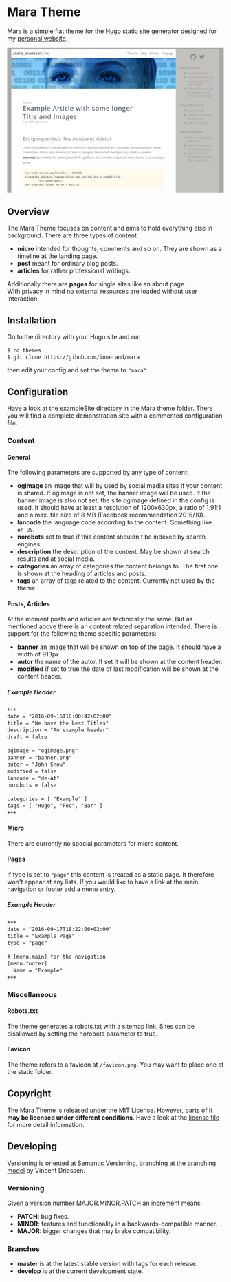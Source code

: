 # Mara Theme

Mara is a simple flat theme for the [Hugo](https://gohugo.io) static site
generator designed for my [personal website](https://nxa.at).  

![screenshot](https://raw.githubusercontent.com/innerand/mara/master/images/screenshot.png)

## Overview
The Mara Theme focuses on content and aims to hold everything else in
background. There are three types of content  

- **micro** intended for thoughts, comments and so on. They are shown as a
  timeline at the landing page.
- **post** meant for ordinary blog posts.
- **articles** for rather professional writings.

Additionally there are **pages** for single sites like an about page.  
With privacy in mind no external resources are loaded without user interaction.

## Installation
Go to the directory with your Hugo site and run
```
$ cd themes
$ git clone https://gihub.com/innerand/mara
```
then edit your config and set the theme to `"mara"`.

## Configuration

Have a look at the exampleSite directory in the Mara theme folder.
There you will find a complete demonstration site with a commented configuration
file.

### Content

#### General
The following parameters are supported by any type of content:

- **ogimage** an image that will by used by social media sites if your content
  is shared.  If ogimage is not set, the banner image will be used. If the
  banner image is also not set, the site ogimage defined in the config is used.
  It should have at least a resolution of 1200x630px, a ratio of 1.91:1 and a
  max. file size of 8 MB (Facebook recommendation 2016/10).
- **lancode** the language code according to the content. Something like
  `en_US`.
- **norobots** set to true if this content shouldn't be indexed by search
  engines.
- **description** the description of the content. May be shown at search results
  and at social media.
- **categories** an array of categories the content belongs to. The first one is
  shown at the heading of articles and posts.
- **tags** an array of tags related to the content. Currently not used by the
  theme.

#### Posts, Articles

At the moment posts and articles are technically the same. But as mentioned
above there is an content related separation intended. There is support for the
following theme specific parameters:

- **banner** an image that will be shown on top of the page. It should have a
  width of 913px.
- **autor** the name of the autor. If set it will be shown at the content
  header.
- **modified** if set to true the date of last modification will be shown at the
  content header.

##### Example Header
```
+++
date = "2016-09-16T18:00:42+02:00"
title = "We have the best Titles"
description = "An example header"
draft = false

ogimage = "ogimage.png"
banner = "banner.png"
autor = "John Snow"
modified = false
lancode = "de-At"
norobots = false

categories = [ "Example" ]
tags = [ "Hugo", "Foo", "Bar" ]
+++
```

#### Micro

There are currently no special parameters for micro content.

#### Pages

If type is set to `"page"` this content is treated as a static page.  It
therefore won't appear at any lists. If you would like to have a link at the
main navigation or footer add a menu entry.

##### Example Header
```
+++
date = "2016-09-17T18:22:06+02:00"
title = "Example Page"
type = "page"

# [menu.main] for the navigation
[menu.footer]
  Name = "Example"
+++
```
### Miscellaneous

#### Robots.txt
The theme generates a robots.txt with a sitemap link. Sites can be
disallowed by setting the norobots parameter to true.

#### Favicon
The theme refers to a favicon at `/favicon.png`. You may want to place one
at the static folder.

## Copyright
The Mara Theme is released under the MIT License.
However, parts of it **may be licensed under different conditions**.
Have a look at the [license file](/LICENSE.md) for more detail information.

## Developing
Versioning is oriented at [Semantic Versioning](http://semver.org), branching at
the [branching model](http://nvie.com/posts/a-successful-git-branching-model) by
Vincent Driessen.

### Versioning
Given a version number MAJOR.MINOR.PATCH an increment means:

- **PATCH**: bug fixes.
- **MINOR**: features and functionality in a backwards-compatible manner.
- **MAJOR**: bigger changes that may brake compatibility.

### Branches
- **master** is at the latest stable version with tags for each release. 
- **develop** is at the current development state.
